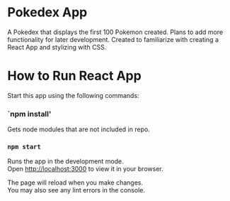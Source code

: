 # Pokedex App
A Pokedex that displays the first 100 Pokemon created. Plans to add more functionality for later development. Created to familiarize with creating a React App and stylizing with CSS. 

# How to Run React App
Start this app using the following commands:

### `npm install'
Gets node modules that are not included in repo.

### `npm start`

Runs the app in the development mode.\
Open [http://localhost:3000](http://localhost:3000) to view it in your browser.

The page will reload when you make changes.\
You may also see any lint errors in the console.


